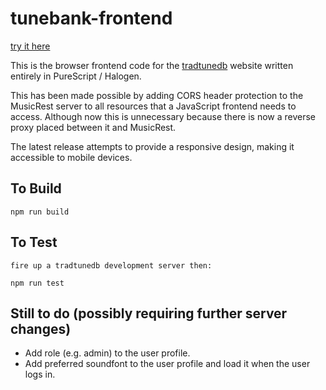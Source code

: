 tunebank-frontend
=================

[try it here](https://www.tradtunedb.org.uk)

This is the browser frontend code for the [tradtunedb](https://www.tradtunedb.org.uk/) website written entirely in PureScript / Halogen.

This has been made possible by adding CORS header protection to the MusicRest server to all resources that a JavaScript frontend needs to access.  Although now this is unnecessary because there is now a reverse proxy placed between it and MusicRest.

The latest release attempts to provide a responsive design, making it accessible to mobile devices.

To Build
--------

    npm run build

To Test
-------

    fire up a tradtunedb development server then:

    npm run test

Still to do (possibly requiring further server changes)
-------------------------------------------------------
  * Add role (e.g. admin) to the user profile.
  * Add preferred soundfont to the user profile and load it when the user logs in.
